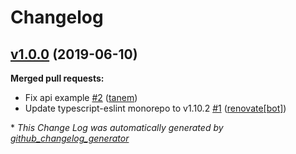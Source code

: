 # Changelog

## [v1.0.0](https://github.com/tanem/archiver-webpack-plugin/tree/v1.0.0) (2019-06-10)
**Merged pull requests:**

- Fix api example [\#2](https://github.com/tanem/archiver-webpack-plugin/pull/2) ([tanem](https://github.com/tanem))
- Update typescript-eslint monorepo to v1.10.2 [\#1](https://github.com/tanem/archiver-webpack-plugin/pull/1) ([renovate[bot]](https://github.com/apps/renovate))



\* *This Change Log was automatically generated by [github_changelog_generator](https://github.com/skywinder/Github-Changelog-Generator)*